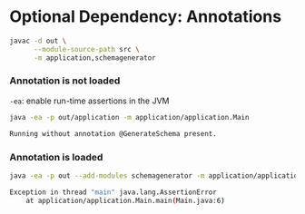 # Optional Dependency: Annotations

```bash
javac -d out \
      --module-source-path src \
      -m application,schemagenerator
```

### Annotation is not loaded

`-ea`: enable run-time assertions in the JVM

```bash
java -ea -p out/application -m application/application.Main

Running without annotation @GenerateSchema present.
```

### Annotation is loaded

```bash
java -ea -p out --add-modules schemagenerator -m application/application.Main

Exception in thread "main" java.lang.AssertionError
    at application/application.Main.main(Main.java:6)
```
